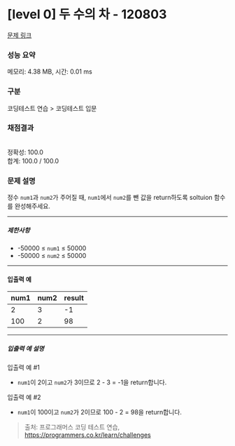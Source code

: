 # [level 0] 두 수의 차 - 120803 

[문제 링크](https://school.programmers.co.kr/learn/courses/30/lessons/120803) 

### 성능 요약

메모리: 4.38 MB, 시간: 0.01 ms

### 구분

코딩테스트 연습 > 코딩테스트 입문

### 채점결과

<br/>정확성: 100.0<br/>합계: 100.0 / 100.0

### 문제 설명

<p style="user-select: auto;">정수 <code style="user-select: auto;">num1</code>과 <code style="user-select: auto;">num2</code>가 주어질 때, <code style="user-select: auto;">num1</code>에서&nbsp;<code style="user-select: auto;">num2</code>를 뺀 값을 return하도록 soltuion 함수를 완성해주세요.</p>

<hr style="user-select: auto;">

<h5 style="user-select: auto;">제한사항</h5>

<ul style="user-select: auto;">
<li style="user-select: auto;">-50000 ≤ <code style="user-select: auto;">num1</code> ≤ 50000</li>
<li style="user-select: auto;">-50000 ≤ <code style="user-select: auto;">num2</code> ≤ 50000</li>
</ul>

<hr style="user-select: auto;">

<h4 style="user-select: auto;">입출력 예</h4>
<table class="table" style="user-select: auto;">
        <thead style="user-select: auto;"><tr style="user-select: auto;">
<th style="user-select: auto;">num1</th>
<th style="user-select: auto;">num2</th>
<th style="user-select: auto;">result</th>
</tr>
</thead>
        <tbody style="user-select: auto;"><tr style="user-select: auto;">
<td style="user-select: auto;">2</td>
<td style="user-select: auto;">3</td>
<td style="user-select: auto;">-1</td>
</tr>
<tr style="user-select: auto;">
<td style="user-select: auto;">100</td>
<td style="user-select: auto;">2</td>
<td style="user-select: auto;">98</td>
</tr>
</tbody>
      </table>
<hr style="user-select: auto;">

<h5 style="user-select: auto;">입출력 예 설명</h5>

<p style="user-select: auto;">입출력 예 #1</p>

<ul style="user-select: auto;">
<li style="user-select: auto;"><code style="user-select: auto;">num1</code>이 2이고 <code style="user-select: auto;">num2</code>가 3이므로 2 - 3 = -1을 return합니다.</li>
</ul>

<p style="user-select: auto;">입출력 예 #2</p>

<ul style="user-select: auto;">
<li style="user-select: auto;"><code style="user-select: auto;">num1</code>이 100이고 <code style="user-select: auto;">num2</code>가 2이므로 100 - 2 = 98을 return합니다.</li>
</ul>


> 출처: 프로그래머스 코딩 테스트 연습, https://programmers.co.kr/learn/challenges